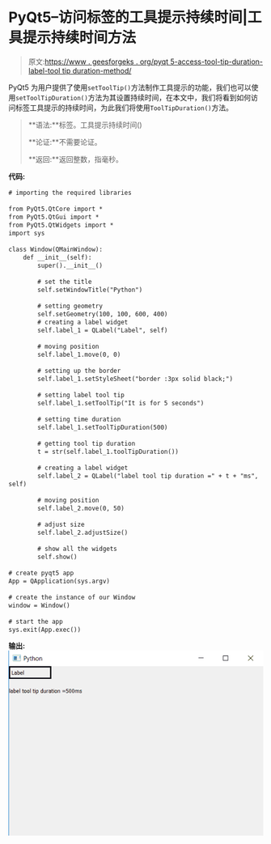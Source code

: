 # PyQt5–访问标签的工具提示持续时间|工具提示持续时间方法

> 原文:[https://www . geesforgeks . org/pyqt 5-access-tool-tip-duration-label-tool tip duration-method/](https://www.geeksforgeeks.org/pyqt5-access-tool-tip-duration-of-label-tooltipduration-method/)

PyQt5 为用户提供了使用`setToolTip()`方法制作工具提示的功能，我们也可以使用`setToolTipDuration()`方法为其设置持续时间，在本文中，我们将看到如何访问标签工具提示的持续时间，为此我们将使用`ToolTipDuration()`方法。

> **语法:**标签。工具提示持续时间()
> 
> **论证:**不需要论证。
> 
> **返回:**返回整数，指毫秒。

**代码:**

```
# importing the required libraries

from PyQt5.QtCore import * 
from PyQt5.QtGui import * 
from PyQt5.QtWidgets import * 
import sys

class Window(QMainWindow):
    def __init__(self):
        super().__init__()

        # set the title
        self.setWindowTitle("Python")

        # setting geometry
        self.setGeometry(100, 100, 600, 400)
        # creating a label widget
        self.label_1 = QLabel("Label", self)

        # moving position
        self.label_1.move(0, 0)

        # setting up the border
        self.label_1.setStyleSheet("border :3px solid black;")

        # setting label tool tip
        self.label_1.setToolTip("It is for 5 seconds")

        # setting time duration
        self.label_1.setToolTipDuration(500)

        # getting tool tip duration
        t = str(self.label_1.toolTipDuration())

        # creating a label widget
        self.label_2 = QLabel("label tool tip duration =" + t + "ms", self)

        # moving position
        self.label_2.move(0, 50)

        # adjust size
        self.label_2.adjustSize()

        # show all the widgets
        self.show()

# create pyqt5 app
App = QApplication(sys.argv)

# create the instance of our Window
window = Window()

# start the app
sys.exit(App.exec())
```

**输出:**
![](img/7f2b6f34225b26182cbf34d2b371865f.png)